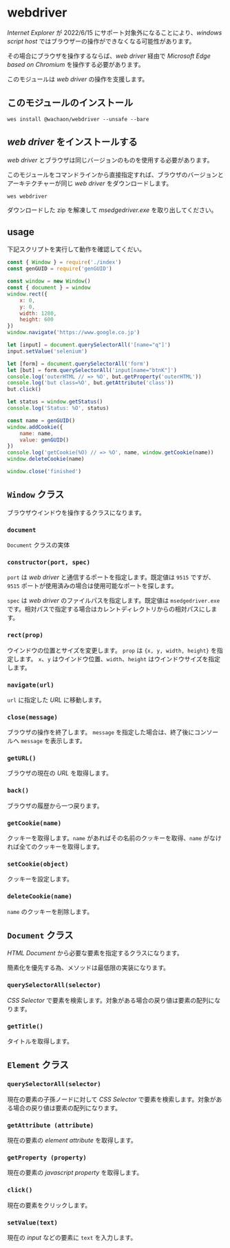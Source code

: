 # webdriver
*Internet Explorer* が 2022/6/15 にサポート対象外になることにより、*windows script host* ではブラウザーの操作ができなくなる可能性があります。

その場合にブラウザを操作するならば、*web driver* 経由で *Microsoft Edge based on Chromium* を操作する必要があります。

このモジュールは *web driver* の操作を支援します。

## このモジュールのインストール

```shell
wes install @wachaon/webdriver --unsafe --bare
```

## *web driver* をインストールする

*web driver* とブラウザは同じバージョンのものを使用する必要があります。

このモジュールをコマンドラインから直接指定すれば、ブラウザのバージョンとアーキテクチャーが同じ *web driver* をダウンロードします。

```shell
wes webdriver
```

ダウンロードした zip を解凍して *msedgedriver.exe* を取り出してください。

## usage

下記スクリプトを実行して動作を確認してくだい。

```javascript
const { Window } = require('./index')
const genGUID = require('genGUID')

const window = new Window()
const { document } = window
window.rect({
    x: 0,
    y: 0,
    width: 1280,
    height: 600
})
window.navigate('https://www.google.co.jp')

let [input] = document.querySelectorAll('[name="q"]')
input.setValue('selenium')

let [form] = document.querySelectorAll('form')
let [but] = form.querySelectorAll('input[name="btnK"]')
console.log('outerHTML // => %O', but.getProperty('outerHTML'))
console.log('but class=%O', but.getAttribute('class'))
but.click()

let status = window.getStatus()
console.log('Status: %O', status)

const name = genGUID()
window.addCookie({
    name: name,
    value: genGUID()
})
console.log('getCookie(%O) // => %O', name, window.getCookie(name))
window.deleteCookie(name)

window.close('finished')
```

## `Window` クラス

ブラウザウインドウを操作するクラスになります。

### `document`

`Document` クラスの実体

### `constructor(port, spec)`

`port` は *web driver* と通信するポートを指定します。既定値は `9515` ですが、`9515` ポートが使用済みの場合は使用可能なポートを探します。

`spec` は *web driver* のファイルパスを指定します。既定値は `msedgedriver.exe` です。相対パスで指定する場合はカレントディレクトリからの相対パスにします。

### `rect(prop)`

ウインドウの位置とサイズを変更します。
`prop` は `{x, y, width, height}` を指定します。 `x`、`y` はウインドウ位置、`width`、`height` はウインドウサイズを指定します。

### `navigate(url)`

`url` に指定した *URL* に移動します。

### `close(message)`

ブラウザの操作を終了します。
`message` を指定した場合は、終了後にコンソールへ `message` を表示します。

### `getURL()`

ブラウザの現在の *URL* を取得します。

### `back()`

ブラウザの履歴から一つ戻ります。

### `getCookie(name)`

クッキーを取得します。`name` があればその名前のクッキーを取得、`name` がなければ全てのクッキーを取得します。

### `setCookie(object)`

クッキーを設定します。

### `deleteCookie(name)`

`name` のクッキーを削除します。

## `Document` クラス

*HTML Document* から必要な要素を指定するクラスになります。

簡素化を優先する為、メソッドは最低限の実装になります。

### `querySelectorAll(selector)`

*CSS Selector* で要素を検索します。対象がある場合の戻り値は要素の配列になります。

### `getTitle()`

タイトルを取得します。

## `Element` クラス

### `querySelectorAll(selector)`

現在の要素の子孫ノードに対して *CSS Selector* で要素を検索します。対象がある場合の戻り値は要素の配列になります。

### `getAttribute (attribute)`

現在の要素の *element attribute* を取得します。

### `getProperty (property)`

現在の要素の *javascript property* を取得します。

### `click()`

現在の要素をクリックします。

### `setValue(text)`

現在の *input* などの要素に `text` を入力します。
